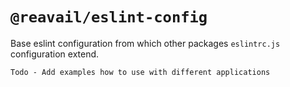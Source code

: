 # `@reavail/eslint-config`

Base eslint configuration from which other packages `eslintrc.js` configuration extend.

`Todo - Add examples how to use with different applications`
